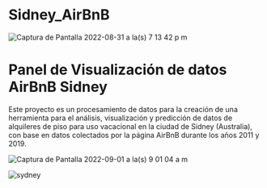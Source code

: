 # Sidney_AirBnB
                               
![Captura de Pantalla 2022-08-31 a la(s) 7 13 42 p  m](https://user-images.githubusercontent.com/110174766/187749222-c5b57a26-fe5e-45b5-8f0b-e6f66c03136f.png)
# Panel de Visualización de datos AirBnB Sidney 


Este proyecto es un procesamiento de datos para la creación de una herramienta para el análisis, visualización y predicción de datos de alquileres de piso para uso vacacional en la ciudad de Sidney (Australia), con base en datos colectados por la página AirBnB durante los años 2011 y 2019.

![Captura de Pantalla 2022-09-01 a la(s) 9 01 04 a  m](https://user-images.githubusercontent.com/110174766/187852341-d46afc76-9b68-493d-80df-92f6edc83b00.png)





![sydney](https://user-images.githubusercontent.com/110174766/187749402-4aa28644-629c-4d3e-ba2b-bbb6ae12c898.jpeg)

